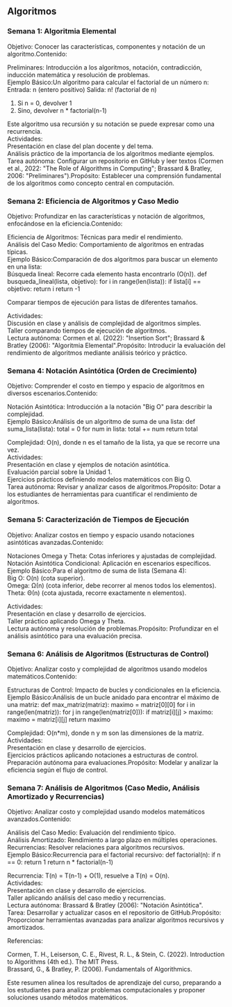 ## Algoritmos

### Semana 1: Algoritmia Elemental
Objetivo: Conocer las características, componentes y notación de un algoritmo.Contenido:  

Preliminares: Introducción a los algoritmos, notación, contradicción, inducción matemática y resolución de problemas.  
Ejemplo Básico:Un algoritmo para calcular el factorial de un número n:  Entrada: n (entero positivo)
Salida: n! (factorial de n)
1. Si n = 0, devolver 1
2. Sino, devolver n * factorial(n-1)

Este algoritmo usa recursión y su notación se puede expresar como una recurrencia.  
Actividades:  
Presentación en clase del plan docente y del tema.  
Análisis práctico de la importancia de los algoritmos mediante ejemplos.  
Tarea autónoma: Configurar un repositorio en GitHub y leer textos (Cormen et al., 2022: "The Role of Algorithms in Computing"; Brassard & Bratley, 2006: "Preliminares").Propósito: Establecer una comprensión fundamental de los algoritmos como concepto central en computación.



### Semana 2: Eficiencia de Algoritmos y Caso Medio
Objetivo: Profundizar en las características y notación de algoritmos, enfocándose en la eficiencia.Contenido:  

Eficiencia de Algoritmos: Técnicas para medir el rendimiento.  
Análisis del Caso Medio: Comportamiento de algoritmos en entradas típicas.  
Ejemplo Básico:Comparación de dos algoritmos para buscar un elemento en una lista:  
Búsqueda lineal: Recorre cada elemento hasta encontrarlo (O(n)).  def busqueda_lineal(lista, objetivo):
    for i in range(len(lista)):
        if lista[i] == objetivo:
            return i
    return -1


Comparar tiempos de ejecución para listas de diferentes tamaños.


Actividades:  
Discusión en clase y análisis de complejidad de algoritmos simples.  
Taller comparando tiempos de ejecución de algoritmos.  
Lectura autónoma: Cormen et al. (2022): "Insertion Sort"; Brassard & Bratley (2006): "Algoritmia Elemental".Propósito: Introducir la evaluación del rendimiento de algoritmos mediante análisis teórico y práctico.



### Semana 4: Notación Asintótica (Orden de Crecimiento)
Objetivo: Comprender el costo en tiempo y espacio de algoritmos en diversos escenarios.Contenido:  

Notación Asintótica: Introducción a la notación "Big O" para describir la complejidad.  
Ejemplo Básico:Análisis de un algoritmo de suma de una lista:  def suma_lista(lista):
    total = 0
    for num in lista:
        total += num
    return total

Complejidad: O(n), donde n es el tamaño de la lista, ya que se recorre una vez.  
Actividades:  
Presentación en clase y ejemplos de notación asintótica.  
Evaluación parcial sobre la Unidad 1.  
Ejercicios prácticos definiendo modelos matemáticos con Big O.  
Tarea autónoma: Revisar y analizar casos de algoritmos.Propósito: Dotar a los estudiantes de herramientas para cuantificar el rendimiento de algoritmos.



### Semana 5: Caracterización de Tiempos de Ejecución
Objetivo: Analizar costos en tiempo y espacio usando notaciones asintóticas avanzadas.Contenido:  

Notaciones Omega y Theta: Cotas inferiores y ajustadas de complejidad.  
Notación Asintótica Condicional: Aplicación en escenarios específicos.  
Ejemplo Básico:Para el algoritmo de suma de lista (Semana 4):  
Big O: O(n) (cota superior).  
Omega: Ω(n) (cota inferior, debe recorrer al menos todos los elementos).  
Theta: Θ(n) (cota ajustada, recorre exactamente n elementos).


Actividades:  
Presentación en clase y desarrollo de ejercicios.  
Taller práctico aplicando Omega y Theta.  
Lectura autónoma y resolución de problemas.Propósito: Profundizar en el análisis asintótico para una evaluación precisa.



### Semana 6: Análisis de Algoritmos (Estructuras de Control)
Objetivo: Analizar costo y complejidad de algoritmos usando modelos matemáticos.Contenido:  

Estructuras de Control: Impacto de bucles y condicionales en la eficiencia.  
Ejemplo Básico:Análisis de un bucle anidado para encontrar el máximo de una matriz:  def max_matriz(matriz):
    maximo = matriz[0][0]
    for i in range(len(matriz)):
        for j in range(len(matriz[0])):
            if matriz[i][j] > maximo:
                maximo = matriz[i][j]
    return maximo

Complejidad: O(n*m), donde n y m son las dimensiones de la matriz.  
Actividades:  
Presentación en clase y desarrollo de ejercicios.  
Ejercicios prácticos aplicando notaciones a estructuras de control.  
Preparación autónoma para evaluaciones.Propósito: Modelar y analizar la eficiencia según el flujo de control.



### Semana 7: Análisis de Algoritmos (Caso Medio, Análisis Amortizado y Recurrencias)
Objetivo: Analizar costo y complejidad usando modelos matemáticos avanzados.Contenido:  

Análisis del Caso Medio: Evaluación del rendimiento típico.  
Análisis Amortizado: Rendimiento a largo plazo en múltiples operaciones.  
Recurrencias: Resolver relaciones para algoritmos recursivos.  
Ejemplo Básico:Recurrencia para el factorial recursivo:  def factorial(n):
    if n == 0:
        return 1
    return n * factorial(n-1)

Recurrencia: T(n) = T(n-1) + O(1), resuelve a T(n) = O(n).  
Actividades:  
Presentación en clase y desarrollo de ejercicios.  
Taller aplicando análisis del caso medio y recurrencias.  
Lectura autónoma: Brassard & Bratley (2006): "Notación Asintótica".  
Tarea: Desarrollar y actualizar casos en el repositorio de GitHub.Propósito: Proporcionar herramientas avanzadas para analizar algoritmos recursivos y amortizados.






Referencias:  

Cormen, T. H., Leiserson, C. E., Rivest, R. L., & Stein, C. (2022). Introduction to Algorithms (4th ed.). The MIT Press.  
Brassard, G., & Bratley, P. (2006). Fundamentals of Algorithmics.

Este resumen alinea los resultados de aprendizaje del curso, preparando a los estudiantes para analizar problemas computacionales y proponer soluciones usando métodos matemáticos.
